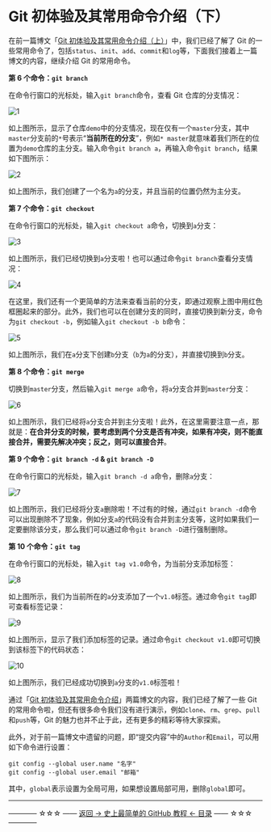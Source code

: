 # Git 初体验及其常用命令介绍（下）

在前一篇博文「[Git 初体验及其常用命令介绍（上）](https://github.com/guobinhit/cg-blog/blob/master/articles/github/tutorials/experence-git-one.md)」中，我们已经了解了 Git 的一些常用命令了，包括`status`、`init`、`add`、`commit`和`log`等，下面我们接着上一篇博文的内容，继续介绍 Git 的常用命令。

**第 6 个命令：`git branch`**

在命令行窗口的光标处，输入`git branch`命令，查看 Git 仓库的分支情况：

![1](http://img.blog.csdn.net/20170403170211777)

如上图所示，显示了仓库`demo`中的分支情况，现在仅有一个`master`分支，其中`master`分支前的`*`号表示“**当前所在的分支**”，例如`* master`就意味着我们所在的位置为`demo`仓库的主分支。输入命令`git branch a`，再输入命令`git branch`，结果如下图所示：

![2](http://img.blog.csdn.net/20170403170955742)

如上图所示，我们创建了一个名为`a`的分支，并且当前的位置仍然为主分支。

**第 7 个命令：`git checkout`**

在命令行窗口的光标处，输入`git checkout a`命令，切换到`a`分支：

![3](http://img.blog.csdn.net/20170403171302293)

如上图所示，我们已经切换到`a`分支啦！也可以通过命令`git branch`查看分支情况：

![4](http://img.blog.csdn.net/20170403171630900)

在这里，我们还有一个更简单的方法来查看当前的分支，即通过观察上图中用红色框圈起来的部分。此外，我们也可以在创建分支的同时，直接切换到新分支，命令为`git checkout -b`，例如输入`git checkout -b b`命令：

![5](http://img.blog.csdn.net/20170403172440371)

如上图所示，我们在`a`分支下创建`b`分支（`b`为`a`的分支），并直接切换到`b`分支。

**第 8 个命令：`git merge`**

切换到`master`分支，然后输入`git merge a`命令，将`a`分支合并到`master`分支：

![6](http://img.blog.csdn.net/20170403173100208)

如上图所示，我们已经将`a`分支合并到主分支啦！此外，在这里需要注意一点，那就是：**在合并分支的时候，要考虑到两个分支是否有冲突，如果有冲突，则不能直接合并，需要先解决冲突；反之，则可以直接合并**。

**第 9 个命令：`git branch -d` & `git branch -D`**

在命令行窗口的光标处，输入`git branch -d a`命令，删除`a`分支：

![7](http://img.blog.csdn.net/20170403173835177)

如上图所示，我们已经将分支`a`删除啦！不过有的时候，通过`git branch -d`命令可以出现删除不了现象，例如分支`a`的代码没有合并到主分支等，这时如果我们一定要删除该分支，那么我们可以通过命令`git branch -D`进行强制删除。

**第 10 个命令：`git tag`**

在命令行窗口的光标处，输入`git tag v1.0`命令，为当前分支添加标签：

![8](http://img.blog.csdn.net/20170403175319193)

如上图所示，我们为当前所在的`a`分支添加了一个`v1.0`标签。通过命令`git tag`即可查看标签记录：

![9](http://img.blog.csdn.net/20170403175530508)

如上图所示，显示了我们添加标签的记录。通过命令`git checkout v1.0`即可切换到该标签下的代码状态：

![10](http://img.blog.csdn.net/20170403180132750)

如上图所示，我们已经成功切换到`a`分支的`v1.0`标签啦！

通过「[Git 初体验及其常用命令介绍](https://github.com/guobinhit/cg-blog/blob/master/articles/github/GITHUB_README.md)」两篇博文的内容，我们已经了解了一些 Git 的常用命令啦，但还有很多命令我们没有进行演示，例如`clone`、`rm`、`grep`、`pull`和`push`等，Git 的魅力也并不止于此，还有更多的精彩等待大家探索。

此外，对于前一篇博文中遗留的问题，即“提交内容”中的`Author`和`Email`，可以用如下命令进行设置：

```
git config --global user.name "名字"
git config --global user.email "邮箱"
```

其中，`global`表示设置为全局可用，如果想设置局部可用，删除`global`即可。


----------
———— ☆☆☆ —— [返回 -> 史上最简单的 GitHub 教程 <- 目录](https://github.com/guobinhit/cg-blog/blob/master/articles/github/README.md) —— ☆☆☆ ————
